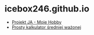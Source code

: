 # icebox246.github.io

- [Projekt JA - Moje Hobby](./hobby)
- [Prosty kalkulator średniej ważonej](./kalksred)
